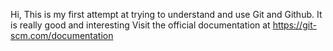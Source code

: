 Hi, This is my first attempt at trying to understand and 
use Git and Github. It is really good and interesting
Visit the official documentation at 
https://git-scm.com/documentation

